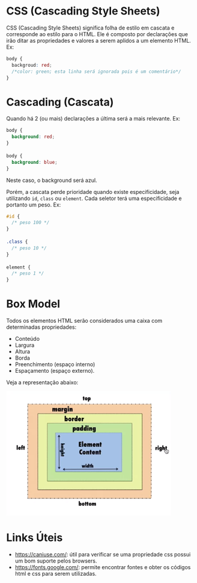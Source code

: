 # CSS (Cascading Style Sheets)

CSS (Cascading Style Sheets) significa folha de estilo em cascata e corresponde ao estilo para o HTML. Ele é composto por declarações que irão ditar as propriedades e valores a serem aplidos a um elemento HTML. Ex:

```css
body {
  backgroud: red;
  /*color: green; esta linha será ignorada pois é um comentário*/
}
```

# Cascading (Cascata)

Quando há 2 (ou mais) declarações a última será a mais relevante. Ex:

```css
body {
  background: red;
}

body {
  background: blue;
}
```

Neste caso, o background será azul.

Porém, a cascata perde prioridade quando existe especificidade, seja utilizando `id`, `class` ou `element`. Cada seletor terá uma especificidade e portanto um peso. Ex:

```css
#id {
  /* peso 100 */
}

.class {
  /* peso 10 */
}

element {
  /* peso 1 */
}
```

# Box Model

Todos os elementos HTML serão considerados uma caixa com determinadas propriedades:

- Conteúdo
- Largura
- Altura
- Borda
- Preenchimento (espaço interno)
- Espaçamento (espaço externo).

Veja a representação abaixo:

![CSS Box Model](images/css_box_model.png)

# Links Úteis

- https://caniuse.com/: útil para verificar se uma propriedade css possui um bom suporte pelos browsers.
- https://fonts.google.com/: permite encontrar fontes e obter os códigos html e css para serem utilizadas.
